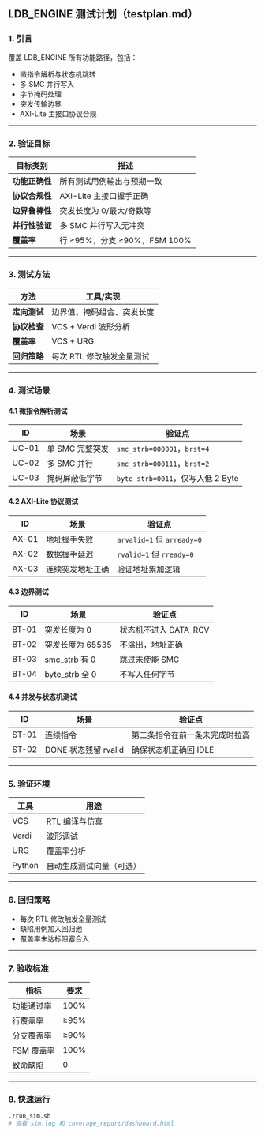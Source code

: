 
##  LDB_ENGINE 测试计划（testplan.md）

### 1. 引言
覆盖 LDB_ENGINE 所有功能路径，包括：
- 微指令解析与状态机跳转
- 多 SMC 并行写入
- 字节掩码处理
- 突发传输边界
- AXI-Lite 主接口协议合规

---

### 2. 验证目标

| 目标类别       | 描述 |
|----------------|------|
| **功能正确性** | 所有测试用例输出与预期一致 |
| **协议合规性** | AXI-Lite 主接口握手正确 |
| **边界鲁棒性** | 突发长度为 0/最大/奇数等 |
| **并行性验证** | 多 SMC 并行写入无冲突 |
| **覆盖率**     | 行 ≥95%，分支 ≥90%，FSM 100% |

---

### 3. 测试方法

| 方法         | 工具/实现 |
|--------------|-----------|
| **定向测试** | 边界值、掩码组合、突发长度 |
| **协议检查** | VCS + Verdi 波形分析 |
| **覆盖率**   | VCS + URG |
| **回归策略** | 每次 RTL 修改触发全量测试 |

---

### 4. 测试场景

#### 4.1 微指令解析测试

| ID | 场景 | 验证点 |
|----|------|--------|
| UC-01 | 单 SMC 完整突发 | `smc_strb=000001`，`brst=4` |
| UC-02 | 多 SMC 并行 | `smc_strb=000111`，`brst=2` |
| UC-03 | 掩码屏蔽低字节 | `byte_strb=0011`，仅写入低 2 Byte |

#### 4.2 AXI-Lite 协议测试

| ID | 场景 | 验证点 |
|----|------|--------|
| AX-01 | 地址握手失败 | `arvalid=1` 但 `arready=0` |
| AX-02 | 数据握手延迟 | `rvalid=1` 但 `rready=0` |
| AX-03 | 连续突发地址正确 | 验证地址累加逻辑 |

#### 4.3 边界测试

| ID | 场景 | 验证点 |
|----|------|--------|
| BT-01 | 突发长度为 0 | 状态机不进入 DATA_RCV |
| BT-02 | 突发长度为 65535 | 不溢出，地址正确 |
| BT-03 | smc_strb 有 0 | 跳过未使能 SMC |
| BT-04 | byte_strb 全 0 | 不写入任何字节 |

#### 4.4 并发与状态机测试

| ID | 场景 | 验证点 |
|----|------|--------|
| ST-01 | 连续指令 | 第二条指令在前一条未完成时拉高 |
| ST-02 | DONE 状态残留 rvalid | 确保状态机正确回 IDLE |

---

### 5. 验证环境

| 工具   | 用途 |
|--------|------|
| VCS    | RTL 编译与仿真 |
| Verdi  | 波形调试 |
| URG    | 覆盖率分析 |
| Python | 自动生成测试向量（可选） |

---

### 6. 回归策略

- 每次 RTL 修改触发全量测试
- 缺陷用例加入回归池
- 覆盖率未达标阻塞合入

---

### 7. 验收标准

| 指标         | 要求 |
|--------------|------|
| 功能通过率   | 100% |
| 行覆盖率     | ≥95% |
| 分支覆盖率   | ≥90% |
| FSM 覆盖率   | 100% |
| 致命缺陷     | 0 |

---

### 8. 快速运行

```bash
./run_sim.sh
# 查看 sim.log 和 coverage_report/dashboard.html
```
